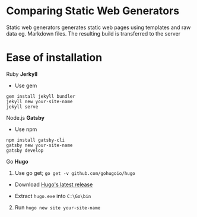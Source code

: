 # Comparing Static Web Generators

Static web generators generates static web pages using templates and raw data eg. Markdown files. The resulting build is transferred to the server

# Ease of installation

Ruby **Jerkyll**

+ Use gem

```
gem install jekyll bundler
jekyll new your-site-name
jekyll serve
```

Node.js **Gatsby**

+ Use npm
```
npm install gatsby-cli
gatsby new your-site-name
gatsby develop
```

Go **Hugo**

1. Use go get; `go get -v github.com/gohugoio/hugo`

+ Download [Hugo's latest release](https://github.com/gohugoio/hugo/releases)

+ Extract `hugo.exe` into `C:\Go\bin`

2. Run `hugo new site your-site-name`




